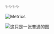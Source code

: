 ✨✨✨✨

![Metrics](https://metrics.lecoq.io/rLingMX?template=classic&base.indepth=false&base.hireable=false&config.timezone=Asia%2FShanghai)

![这只是一张普通的图](https://www.nobug.icu/wp-content/uploads/2022/07/github_md.gif)

<!--
**rLingMX/rLingMX** is a ✨ _special_ ✨ repository because its `README.md` (this file) appears on your GitHub profile.

Here are some ideas to get you started:

- 🔭 I’m currently working on ...
- 🌱 I’m currently learning ...
- 👯 I’m looking to collaborate on ...
- 🤔 I’m looking for help with ...
- 💬 Ask me about ...
- 📫 How to reach me: ...
- 😄 Pronouns: ...
- ⚡ Fun fact: ...
-->
